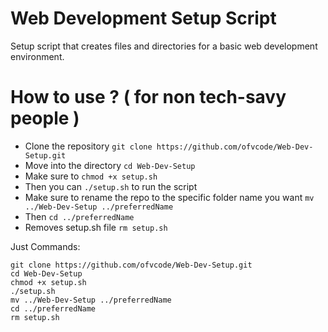 # Web Development Setup Script
Setup script that creates files and directories for a basic web development environment.


# How to use ? ( for non tech-savy people )
* Clone the repository `git clone https://github.com/ofvcode/Web-Dev-Setup.git`
* Move into the directory `cd Web-Dev-Setup`
* Make sure to `chmod +x setup.sh`
* Then you can `./setup.sh` to run the script
* Make sure to rename the repo to the specific folder name you want `mv ../Web-Dev-Setup ../preferredName`
* Then `cd ../preferredName`
* Removes setup.sh file `rm setup.sh`

Just Commands: 

```
git clone https://github.com/ofvcode/Web-Dev-Setup.git
cd Web-Dev-Setup
chmod +x setup.sh
./setup.sh
mv ../Web-Dev-Setup ../preferredName
cd ../preferredName
rm setup.sh
```
